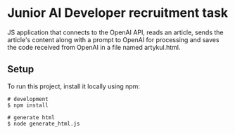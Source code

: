 # Junior AI Developer recruitment task

JS application that connects to the OpenAI API, reads an article, sends the article's content along with a prompt to OpenAI for processing and saves the code received from OpenAI in a file named artykul.html.

## Setup

To run this project, install it locally using npm:

```
# development
$ npm install

# generate html
$ node generate_html.js
```
